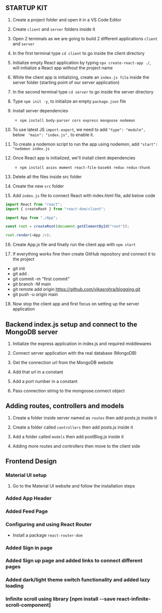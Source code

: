 ## STARTUP KIT

1.  Create a project folder and open it in a VS Code Editor

2.  Create `client` and `server` folders inside it

3.  Open 2 terminals as we are going to build 2 different applications `client` and `server`

4.  In the first terminal type `cd client` to go inside the client directory

5.  Initialize empty React application by typing `npx create-react-app ./`, will initialize a React app without the project name

6.  While the client app is initializing, create an `index.js file` inside the server folder (starting point of our server application)

7.  In the second terminal type `cd server` to go inside the server directory

8.  Type `npm init -y`, to initialize an empty `package.json` file

9.  Install server dependencies

    - `npm install body-parser cors express mongoose nodemon`

10. To use latest JS `import-export`, we need to add `"type": "module",` below ` "main": "index.js",` to enable it.

11. To create a nodemon script to run the app using nodemon, add `"start": "nodemon index.js`

12. Once React app is initialized, we'll install client dependencies


    - `npm install axios moment react-file-base64 redux redux-thunk`

13. Delete all the files inside src folder

14. Create the new `src` folder

15. Add `index.js` file to connect React with index.html file, add below code

```javascript
import React from "react";
import { createRoot } from "react-dom/client";

import App from "./App";

const root = createRoot(document.getElementById("root"));

root.render(<App />);
```

16. Create App.js file and finally run the client app with `npm start`

17. If everything works fine then create GitHub repository and connect it to the project

- git init
- git add .
- git commit -m "first commit"
- git branch -M main
- git remote add origin https://github.com/vikasrohra/blogging.git
- git push -u origin main

18. Now stop the client app and first focus on setting up the server application



## Backend index.js setup and connect to the MongoDB server

1.  Initialize the express application in index.js and required middlewares

2.  Connect server application with the real database (MongoDB)

3.  Get the connection url from the MongoDB website

4.  Add that url in a constant

5.  Add a port number in a constant

6.  Pass connection string to the mongoose.connect object



## Adding routes, controllers and models

1. Create a folder inside server named as `routes` then add posts.js inside it

2. Create a folder called `controllers` then add posts.js inside it

3. Add a folder called `models` then add postBlog.js inside it

4. Adding more routes and controllers then move to the client side



## Frontend Design


### Material UI setup

1. Go to the Material UI website and follow the installation steps



### Added App Header



### Added Feed Page


### Configuring and using React Router
- Install a package `react-router-dom`


### Added Sign in page


### Added Sign up page and added links to connect different pages


### Added dark/light theme switch functionality and added lazy loading


### Infinite scroll using library [npm install --save react-infinite-scroll-component]